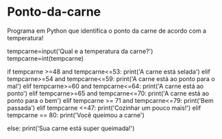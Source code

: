 # Ponto-da-carne
Programa em Python que identifica o ponto da carne de acordo com a temperatura!

tempcarne=input('Qual e a temperatura da carne?')
tempcarne=int(tempcarne)


if  tempcarne >=48 and tempcarne<=53:
  print('A carne está selada')
elif tempcarne>=54 and tempcarne<=59:
  print('A carne está ao ponto para o mal')
elif tempcarne>=60 and tempcarne<=64:
  print('A carne está ao ponto')
elif tempcarne>=65 and tempcarne<=70:
  print('A carne está ao ponto para o bem')
elif tempcarne >= 71 and tempcarne<=79:
  print('Bem passada')
elif tempcarne <=47:
  print('Cozinhar um pouco mais!')
elif tempcarne == 80:
  print('Você queimou a carne')

else:
  print('Sua carne está super queimada!')
